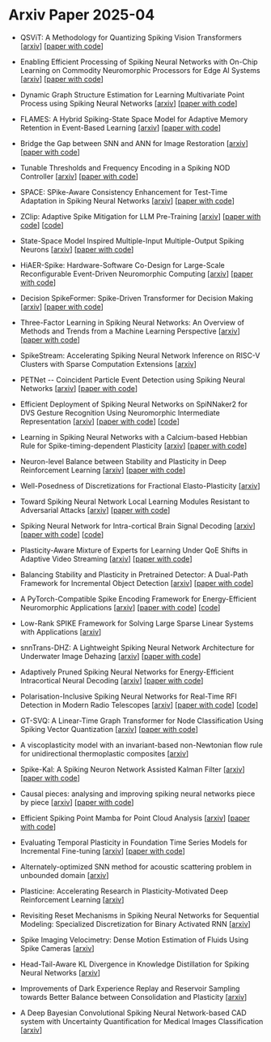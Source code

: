 # Arxiv Paper 2025-04


- QSViT: A Methodology for Quantizing Spiking Vision Transformers [[arxiv](https://arxiv.org/abs/2504.00948)] [[paper with code](https://paperswithcode.com/paper/qsvit-a-methodology-for-quantizing-spiking)]

- Enabling Efficient Processing of Spiking Neural Networks with On-Chip Learning on Commodity Neuromorphic Processors for Edge AI Systems [[arxiv](https://arxiv.org/abs/2504.00957)] [[paper with code](https://paperswithcode.com/paper/enabling-efficient-processing-of-spiking)]

- Dynamic Graph Structure Estimation for Learning Multivariate Point Process using Spiking Neural Networks [[arxiv](https://arxiv.org/abs/2504.01246)] [[paper with code](https://paperswithcode.com/paper/dynamic-graph-structure-estimation-for)]

- FLAMES: A Hybrid Spiking-State Space Model for Adaptive Memory Retention in Event-Based Learning [[arxiv](https://arxiv.org/abs/2504.01257)] [[paper with code](https://paperswithcode.com/paper/flames-a-hybrid-spiking-state-space-model-for)]

- Bridge the Gap between SNN and ANN for Image Restoration [[arxiv](https://arxiv.org/abs/2504.01755)] [[paper with code](https://paperswithcode.com/paper/bridge-the-gap-between-snn-and-ann-for-image)]

- Tunable Thresholds and Frequency Encoding in a Spiking NOD Controller [[arxiv](https://arxiv.org/abs/2504.01878)] [[paper with code](https://paperswithcode.com/paper/tunable-thresholds-and-frequency-encoding-in)]

- SPACE: SPike-Aware Consistency Enhancement for Test-Time Adaptation in Spiking Neural Networks [[arxiv](https://arxiv.org/abs/2504.02298)] [[paper with code](https://paperswithcode.com/paper/space-spike-aware-consistency-enhancement-for)]

- ZClip: Adaptive Spike Mitigation for LLM Pre-Training [[arxiv](https://arxiv.org/abs/2504.02507)] [[paper with code](https://paperswithcode.com/paper/zclip-adaptive-spike-mitigation-for-llm-pre)] [[code](https://github.com/bluorion-com/ZClip)]

- State-Space Model Inspired Multiple-Input Multiple-Output Spiking Neurons [[arxiv](https://arxiv.org/abs/2504.02591)] [[paper with code](https://paperswithcode.com/paper/state-space-model-inspired-multiple-input)]

- HiAER-Spike: Hardware-Software Co-Design for Large-Scale Reconfigurable Event-Driven Neuromorphic Computing [[arxiv](https://arxiv.org/abs/2504.03671)] [[paper with code](https://paperswithcode.com/paper/hiaer-spike-hardware-software-co-design-for)]

- Decision SpikeFormer: Spike-Driven Transformer for Decision Making [[arxiv](https://arxiv.org/abs/2504.03800)] [[paper with code](https://paperswithcode.com/paper/decision-spikeformer-spike-driven-transformer)]

- Three-Factor Learning in Spiking Neural Networks: An Overview of Methods and Trends from a Machine Learning Perspective [[arxiv](https://arxiv.org/abs/2504.05341)] [[paper with code](https://paperswithcode.com/paper/three-factor-learning-in-spiking-neural)]

- SpikeStream: Accelerating Spiking Neural Network Inference on RISC-V Clusters with Sparse Computation Extensions [[arxiv](https://arxiv.org/abs/2504.06134)]

- PETNet -- Coincident Particle Event Detection using Spiking Neural Networks [[arxiv](https://arxiv.org/abs/2504.06730)] [[paper with code](https://paperswithcode.com/paper/petnet-coincident-particle-event-detection)]

- Efficient Deployment of Spiking Neural Networks on SpiNNaker2 for DVS Gesture Recognition Using Neuromorphic Intermediate Representation [[arxiv](https://arxiv.org/abs/2504.06748)] [[paper with code](https://paperswithcode.com/paper/efficient-deployment-of-spiking-neural)] [[code](https://gitlab.com/Sirine_Arfa/deep-snn-deployment-on-spinnaker2-single-chip-using-nir)]

- Learning in Spiking Neural Networks with a Calcium-based Hebbian Rule for Spike-timing-dependent Plasticity [[arxiv](https://arxiv.org/abs/2504.06796)] [[paper with code](https://paperswithcode.com/paper/learning-in-spiking-neural-networks-with-a)]

- Neuron-level Balance between Stability and Plasticity in Deep Reinforcement Learning [[arxiv](https://arxiv.org/abs/2504.08000)] [[paper with code](https://paperswithcode.com/paper/neuron-level-balance-between-stability-and)]

- Well-Posedness of Discretizations for Fractional Elasto-Plasticity [[arxiv](https://arxiv.org/abs/2504.08450)]

- Toward Spiking Neural Network Local Learning Modules Resistant to Adversarial Attacks [[arxiv](https://arxiv.org/abs/2504.08897)] [[paper with code](https://paperswithcode.com/paper/toward-spiking-neural-network-local-learning)]

- Spiking Neural Network for Intra-cortical Brain Signal Decoding [[arxiv](https://arxiv.org/abs/2504.09213)] [[paper with code](https://paperswithcode.com/paper/spiking-neural-network-for-intra-cortical)] [[code](https://github.com/SongYang008/SNN_iBCIs)]

- Plasticity-Aware Mixture of Experts for Learning Under QoE Shifts in Adaptive Video Streaming [[arxiv](https://arxiv.org/abs/2504.09906)] [[paper with code](https://paperswithcode.com/paper/plasticity-aware-mixture-of-experts-for)]

- Balancing Stability and Plasticity in Pretrained Detector: A Dual-Path Framework for Incremental Object Detection [[arxiv](https://arxiv.org/abs/2504.10214)] [[paper with code](https://paperswithcode.com/paper/balancing-stability-and-plasticity-in-1)]

- A PyTorch-Compatible Spike Encoding Framework for Energy-Efficient Neuromorphic Applications [[arxiv](https://arxiv.org/abs/2504.11026)] [[paper with code](https://paperswithcode.com/paper/a-pytorch-compatible-spike-encoding-framework)] [[code](https://github.com/alex-vasilache/spike-encoding)]

- Low-Rank SPIKE Framework for Solving Large Sparse Linear Systems with Applications [[arxiv](https://arxiv.org/abs/2504.11167)]

- snnTrans-DHZ: A Lightweight Spiking Neural Network Architecture for Underwater Image Dehazing [[arxiv](https://arxiv.org/abs/2504.11482)] [[paper with code](https://paperswithcode.com/paper/snntrans-dhz-a-lightweight-spiking-neural)]

- Adaptively Pruned Spiking Neural Networks for Energy-Efficient Intracortical Neural Decoding [[arxiv](https://arxiv.org/abs/2504.11568)] [[paper with code](https://paperswithcode.com/paper/adaptively-pruned-spiking-neural-networks-for)]

- Polarisation-Inclusive Spiking Neural Networks for Real-Time RFI Detection in Modern Radio Telescopes [[arxiv](https://arxiv.org/abs/2504.11720)] [[paper with code](https://paperswithcode.com/paper/polarisation-inclusive-spiking-neural)] [[code](https://github.com/pritchardn/SNN-RFI-SUPER)]

- GT-SVQ: A Linear-Time Graph Transformer for Node Classification Using Spiking Vector Quantization [[arxiv](https://arxiv.org/abs/2504.11840)] [[paper with code](https://paperswithcode.com/paper/gt-svq-a-linear-time-graph-transformer-for)]

- A viscoplasticity model with an invariant-based non-Newtonian flow rule for unidirectional thermoplastic composites [[arxiv](https://arxiv.org/abs/2504.12069)]

- Spike-Kal: A Spiking Neuron Network Assisted Kalman Filter [[arxiv](https://arxiv.org/abs/2504.12703)] [[paper with code](https://paperswithcode.com/paper/spike-kal-a-spiking-neuron-network-assisted)]

- Causal pieces: analysing and improving spiking neural networks piece by piece [[arxiv](https://arxiv.org/abs/2504.14015)] [[paper with code](https://paperswithcode.com/paper/causal-pieces-analysing-and-improving-spiking)]

- Efficient Spiking Point Mamba for Point Cloud Analysis [[arxiv](https://arxiv.org/abs/2504.14371)] [[paper with code](https://paperswithcode.com/paper/efficient-spiking-point-mamba-for-point-cloud)]

- Evaluating Temporal Plasticity in Foundation Time Series Models for Incremental Fine-tuning [[arxiv](https://arxiv.org/abs/2504.14677)] [[paper with code](https://paperswithcode.com/paper/evaluating-temporal-plasticity-in-foundation)]

- Alternately-optimized SNN method for acoustic scattering problem in unbounded domain [[arxiv](https://arxiv.org/abs/2504.16523)]

- Plasticine: Accelerating Research in Plasticity-Motivated Deep Reinforcement Learning [[arxiv](https://arxiv.org/abs/2504.17490)]

- Revisiting Reset Mechanisms in Spiking Neural Networks for Sequential Modeling: Specialized Discretization for Binary Activated RNN [[arxiv](https://arxiv.org/abs/2504.17751)]

- Spike Imaging Velocimetry: Dense Motion Estimation of Fluids Using Spike Cameras [[arxiv](https://arxiv.org/abs/2504.18864)]

- Head-Tail-Aware KL Divergence in Knowledge Distillation for Spiking Neural Networks [[arxiv](https://arxiv.org/abs/2504.20445)]

- Improvements of Dark Experience Replay and Reservoir Sampling towards Better Balance between Consolidation and Plasticity [[arxiv](https://arxiv.org/abs/2504.20932)]

- A Deep Bayesian Convolutional Spiking Neural Network-based CAD system with Uncertainty Quantification for Medical Images Classification [[arxiv](https://arxiv.org/abs/2504.17819)]

